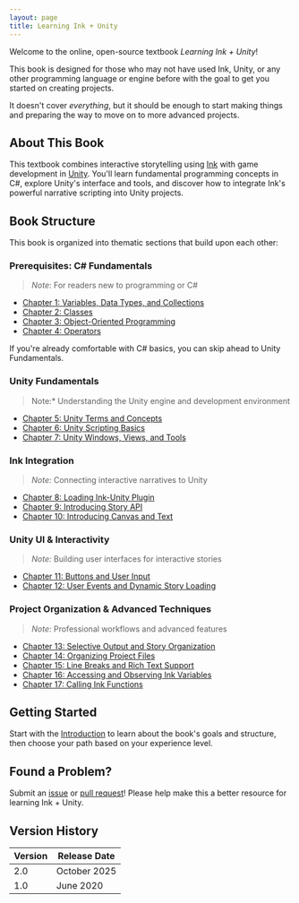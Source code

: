 ```yaml
---
layout: page
title: Learning Ink + Unity
---
```


Welcome to the online, open-source textbook *Learning Ink + Unity*!

This book is designed for those who may not have used Ink, Unity, or any other programming language or engine before with the goal to get you started on creating projects.

It doesn't cover *everything*, but it should be enough to start making things and preparing the way to move on to more advanced projects.

## About This Book

This textbook combines interactive storytelling using [Ink](https://github.com/inkle/ink) with game development in [Unity](https://unity.com/). You'll learn fundamental programming concepts in C#, explore Unity's interface and tools, and discover how to integrate Ink's powerful narrative scripting into Unity projects.

## Book Structure

This book is organized into thematic sections that build upon each other:

### Prerequisites: C# Fundamentals

> *Note*: For readers new to programming or C#

- [Chapter 1: Variables, Data Types, and Collections](/chapters/chapter1/)
- [Chapter 2: Classes](/chapters/chapter2/)
- [Chapter 3: Object-Oriented Programming](/chapters/chapter3/)
- [Chapter 4: Operators](/chapters/chapter4/)

If you're already comfortable with C# basics, you can skip ahead to Unity Fundamentals.

### Unity Fundamentals

> Note:* Understanding the Unity engine and development environment

- [Chapter 5: Unity Terms and Concepts](/chapters/chapter5/)
- [Chapter 6: Unity Scripting Basics](/chapters/chapter6/)
- [Chapter 7: Unity Windows, Views, and Tools](/chapters/chapter7/)

### Ink Integration

> *Note:* Connecting interactive narratives to Unity

- [Chapter 8: Loading Ink-Unity Plugin](/chapters/chapter8/)
- [Chapter 9: Introducing Story API](/chapters/chapter9/)
- [Chapter 10: Introducing Canvas and Text](/chapters/chapter10/)

### Unity UI & Interactivity

> *Note:* Building user interfaces for interactive stories

- [Chapter 11: Buttons and User Input](/chapters/chapter11/)
- [Chapter 12: User Events and Dynamic Story Loading](/chapters/chapter12/)

### Project Organization & Advanced Techniques

> *Note:* Professional workflows and advanced features

- [Chapter 13: Selective Output and Story Organization](/chapters/chapter13/)
- [Chapter 14: Organizing Project Files](/chapters/chapter14/)
- [Chapter 15: Line Breaks and Rich Text Support](/chapters/chapter15/)
- [Chapter 16: Accessing and Observing Ink Variables](/chapters/chapter16/)
- [Chapter 17: Calling Ink Functions](/chapters/chapter17/)

## Getting Started

Start with the [Introduction](/chapters/introduction/) to learn about the book's goals and structure, then choose your path based on your experience level.

## Found a Problem?

Submit an [issue](https://github.com/videlais/learning-ink-unity/issues) or [pull request](https://github.com/videlais/learning-ink-unity/pulls)! Please help make this a better resource for learning Ink + Unity.

## Version History

| Version | Release Date |
|---------|--------------|
| 2.0     | October 2025 |
| 1.0     | June 2020    |
